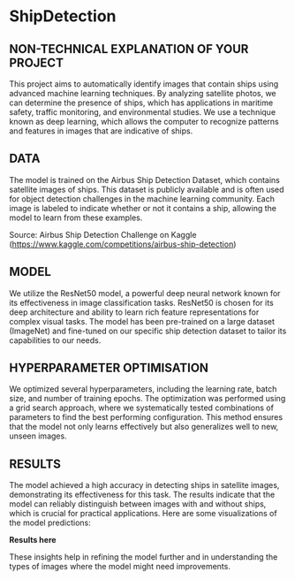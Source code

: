 # ShipDetection

## NON-TECHNICAL EXPLANATION OF YOUR PROJECT
This project aims to automatically identify images that contain ships using advanced machine learning techniques. By analyzing satellite photos, we can determine the presence of ships, which has applications in maritime safety, traffic monitoring, and environmental studies. We use a technique known as deep learning, which allows the computer to recognize patterns and features in images that are indicative of ships.

## DATA
The model is trained on the Airbus Ship Detection Dataset, which contains satellite images of ships. This dataset is publicly available and is often used for object detection challenges in the machine learning community. Each image is labeled to indicate whether or not it contains a ship, allowing the model to learn from these examples.

Source: Airbus Ship Detection Challenge on Kaggle (https://www.kaggle.com/competitions/airbus-ship-detection)

## MODEL
We utilize the ResNet50 model, a powerful deep neural network known for its effectiveness in image classification tasks. ResNet50 is chosen for its deep architecture and ability to learn rich feature representations for complex visual tasks. The model has been pre-trained on a large dataset (ImageNet) and fine-tuned on our specific ship detection dataset to tailor its capabilities to our needs.

## HYPERPARAMETER OPTIMISATION
We optimized several hyperparameters, including the learning rate, batch size, and number of training epochs. The optimization was performed using a grid search approach, where we systematically tested combinations of parameters to find the best performing configuration. This method ensures that the model not only learns effectively but also generalizes well to new, unseen images.

## RESULTS
The model achieved a high accuracy in detecting ships in satellite images, demonstrating its effectiveness for this task. The results indicate that the model can reliably distinguish between images with and without ships, which is crucial for practical applications. Here are some visualizations of the model predictions:

**Results here**

These insights help in refining the model further and in understanding the types of images where the model might need improvements.


